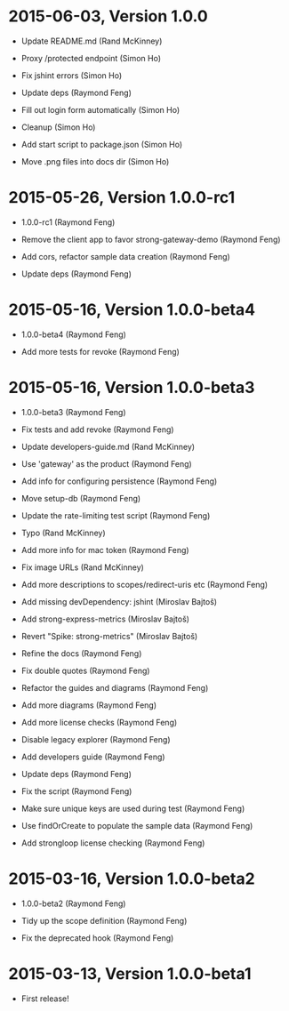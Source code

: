 2015-06-03, Version 1.0.0
=========================

 * Update README.md (Rand McKinney)

 * Proxy /protected endpoint (Simon Ho)

 * Fix jshint errors (Simon Ho)

 * Update deps (Raymond Feng)

 * Fill out login form automatically (Simon Ho)

 * Cleanup (Simon Ho)

 * Add start script to package.json (Simon Ho)

 * Move .png files into docs dir (Simon Ho)


2015-05-26, Version 1.0.0-rc1
=============================

 * 1.0.0-rc1 (Raymond Feng)

 * Remove the client app to favor strong-gateway-demo (Raymond Feng)

 * Add cors, refactor sample data creation (Raymond Feng)

 * Update deps (Raymond Feng)


2015-05-16, Version 1.0.0-beta4
===============================

 * 1.0.0-beta4 (Raymond Feng)

 * Add more tests for revoke (Raymond Feng)


2015-05-16, Version 1.0.0-beta3
===============================

 * 1.0.0-beta3 (Raymond Feng)

 * Fix tests and add revoke (Raymond Feng)

 * Update developers-guide.md (Rand McKinney)

 * Use 'gateway' as the product (Raymond Feng)

 * Add info for configuring persistence (Raymond Feng)

 * Move setup-db (Raymond Feng)

 * Update the rate-limiting test script (Raymond Feng)

 * Typo (Rand McKinney)

 * Add more info for mac token (Raymond Feng)

 * Fix image URLs (Rand McKinney)

 * Add more descriptions to scopes/redirect-uris etc (Raymond Feng)

 * Add missing devDependency: jshint (Miroslav Bajtoš)

 * Add strong-express-metrics (Miroslav Bajtoš)

 * Revert "Spike: strong-metrics" (Miroslav Bajtoš)

 * Refine the docs (Raymond Feng)

 * Fix double quotes (Raymond Feng)

 * Refactor the guides and diagrams (Raymond Feng)

 * Add more diagrams (Raymond Feng)

 * Add more license checks (Raymond Feng)

 * Disable legacy explorer (Raymond Feng)

 * Add developers guide (Raymond Feng)

 * Update deps (Raymond Feng)

 * Fix the script (Raymond Feng)

 * Make sure unique keys are used during test (Raymond Feng)

 * Use findOrCreate to populate the sample data (Raymond Feng)

 * Add strongloop license checking (Raymond Feng)


2015-03-16, Version 1.0.0-beta2
===============================

 * 1.0.0-beta2 (Raymond Feng)

 * Tidy up the scope definition (Raymond Feng)

 * Fix the deprecated hook (Raymond Feng)


2015-03-13, Version 1.0.0-beta1
===============================

 * First release!

